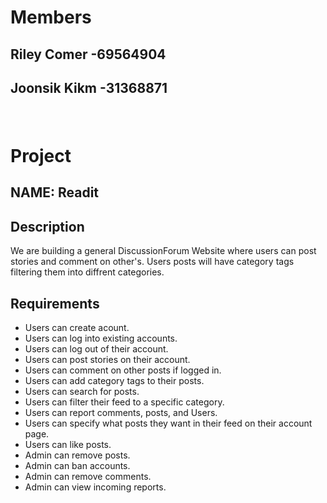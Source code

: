 # Members
## Riley Comer -69564904
## Joonsik Kikm -31368871
###
<br>

# Project
## NAME: Readit
## Description
We are building a general DiscussionForum Website where users can post stories and comment on other's. Users posts will have category tags filtering them into diffrent categories. 

## Requirements
- Users can create acount.
- Users can log into existing accounts.
- Users can log out of their account.
- Users can post stories on their account.
- Users can comment on other posts if logged in.
- Users can add category tags to their posts.
- Users can search for posts.
- Users can filter their feed to a specific category.
- Users can report comments, posts, and Users.
- Users can specify what posts they want in their feed on their account page.
- Users can like posts.
- Admin can remove posts.
- Admin can ban accounts.
- Admin can remove comments.
- Admin can view incoming reports.

